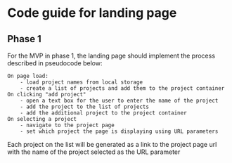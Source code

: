 # Code guide for landing page

## Phase 1
For the MVP in phase 1, the landing page should implement the process described in pseudocode below:
```
On page load:
    - load project names from local storage
    - create a list of projects and add them to the project container
On clicking "add project"
    - open a text box for the user to enter the name of the project
    - add the project to the list of projects
    - add the additional project to the project container
On selecting a project
    - navigate to the project page
    - set which project the page is displaying using URL parameters
```


Each project on the list will be generated as a link to the project page url with the name of the project selected as the URL parameter
